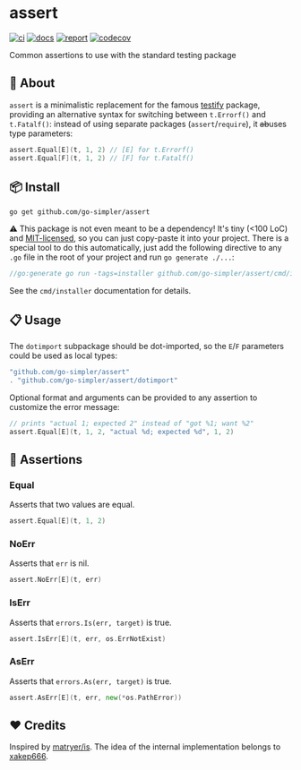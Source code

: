 # assert

[![ci](https://github.com/go-simpler/assert/actions/workflows/go.yml/badge.svg)](https://github.com/go-simpler/assert/actions/workflows/go.yml)
[![docs](https://pkg.go.dev/badge/github.com/go-simpler/assert.svg)](https://pkg.go.dev/github.com/go-simpler/assert)
[![report](https://goreportcard.com/badge/github.com/go-simpler/assert)](https://goreportcard.com/report/github.com/go-simpler/assert)
[![codecov](https://codecov.io/gh/go-simpler/assert/branch/main/graph/badge.svg)](https://codecov.io/gh/go-simpler/assert)

Common assertions to use with the standard testing package

## 📌 About

`assert` is a minimalistic replacement for the famous [testify][1] package,
providing an alternative syntax for switching between `t.Errorf()` and
`t.Fatalf()`: instead of using separate packages (`assert`/`require`), it
~~ab~~uses type parameters:

```go
assert.Equal[E](t, 1, 2) // [E] for t.Errorf()
assert.Equal[F](t, 1, 2) // [F] for t.Fatalf()
```

## 📦 Install

```shell
go get github.com/go-simpler/assert
```

⚠️ This package is not even meant to be a dependency! It's tiny (<100 LoC) and
[MIT-licensed](LICENSE), so you can just copy-paste it into your project. There
is a special tool to do this automatically, just add the following directive to
any `.go` file in the root of your project and run `go generate ./...`:

```go
//go:generate go run -tags=installer github.com/go-simpler/assert/cmd/installer .
```

See the `cmd/installer` documentation for details.

## 📋 Usage

The `dotimport` subpackage should be dot-imported, so the `E`/`F` parameters
could be used as local types:

```go
"github.com/go-simpler/assert"
. "github.com/go-simpler/assert/dotimport"
```

Optional format and arguments can be provided to any assertion to customize the
error message:

```go
// prints "actual 1; expected 2" instead of "got %1; want %2"
assert.Equal[E](t, 1, 2, "actual %d; expected %d", 1, 2)
```

## 🧪 Assertions

### Equal

Asserts that two values are equal.

```go
assert.Equal[E](t, 1, 2)
```

### NoErr

Asserts that `err` is nil.

```go
assert.NoErr[E](t, err)
```

### IsErr

Asserts that `errors.Is(err, target)` is true.

```go
assert.IsErr[E](t, err, os.ErrNotExist)
```

### AsErr

Asserts that `errors.As(err, target)` is true.

```go
assert.AsErr[E](t, err, new(*os.PathError))
```

## ❤️ Credits

Inspired by [matryer/is][2]. The idea of the internal implementation belongs
to [xakep666][3].

[1]: https://github.com/stretchr/testify
[2]: https://github.com/matryer/is
[3]: https://github.com/xakep666
